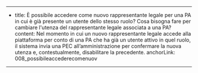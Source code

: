 ---
  - title: È possibile accedere come nuovo rappresentante legale per una PA in cui è già presente un utente dello stesso ruolo? Cosa bisogna fare per cambiare l'utenza del rappresentante legale associata a una PA?
    content: Nel momento in cui un nuovo rappresentante legale accede alla piattaforma per conto di una PA che ha già un utente attivo in quel ruolo, il sistema invia una PEC all’amministrazione per confermare la nuova utenza e, contestualmente, disabilitare la precedente.
    anchorLink: 008_possibileaccederecomenuov
---